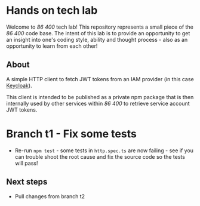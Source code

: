 # Hands on tech lab

Welcome to *86 400* tech lab! This repository represents a small piece of the *86 400* code base. The intent of this lab is to provide an opportunity to get an insight into one's coding style, ability and thought process - also as an opportunity to learn from each other!

## About

A simple HTTP client to fetch JWT tokens from an IAM provider (in this case [Keycloak](https://www.keycloak.org/)).

This client is intended to be published as a private npm package that is then internally used by other services within *86 400* to retrieve service account JWT tokens.

# Branch t1 - Fix some tests

* Re-run `npm test` - some tests in `http.spec.ts` are now failing - see if you can trouble shoot the root cause and fix the source code so the tests will pass!

## Next steps

* Pull changes from branch t2

